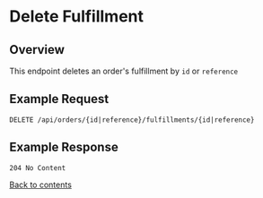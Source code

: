 # Delete Fulfillment

## Overview

This endpoint deletes an order's fulfillment by `id` or `reference`

## Example Request

```http request
DELETE /api/orders/{id|reference}/fulfillments/{id|reference}
```

## Example Response

```http request
204 No Content
```

[Back to contents](../../README.md#table-of-contents)
